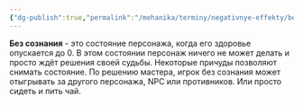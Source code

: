 ```yaml
---
{"dg-publish":true,"permalink":"/mehanika/terminy/negativnye-effekty/bez-soznaniya/"}
---
```


**Без сознания** - это состояние персонажа, когда его здоровье опускается до 0. В этом состоянии персонаж ничего не может делать и просто ждёт решения своей судьбы. Некоторые причуды позволяют снимать состояние. По решению мастера, игрок без сознания может отыгрывать за другого персонажа, NPC или противников. Или просто сидеть и пить чай.